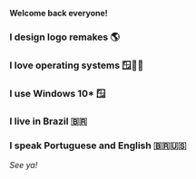 **Welcome back everyone!**

### I design logo remakes 🌎


### I love operating systems 🪟🍎🐧

### I use Windows 10* 🪟

### I live in Brazil 🇧🇷

### I speak Portuguese and English 🇧🇷🇺🇸

_See ya!_
